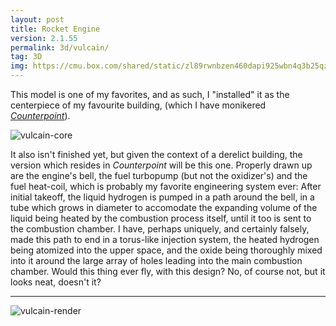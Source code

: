 ```yaml
---
layout: post
title: Rocket Engine
version: 2.1.55
permalink: 3d/vulcain/
tag: 3D
img: https://cmu.box.com/shared/static/zl89rwnbzen460dapi925wbn4q3b25qz.png
---
```


This model is one of my favorites, and as such, I "installed" it as the centerpiece of my favourite building, (which I have monikered *[Counterpoint][]*).

![vulcain-core](https://cmu.box.com/shared/static/zjw1tlj23ar0cfdzobbue31f5mfdu2oz.png)

It also isn't finished yet, but given the context of a derelict building, the version which resides in *Counterpoint* will be this one.
Properly drawn up are the engine's bell, the fuel turbopump (but not the oxidizer's) and the fuel heat-coil, which is probably my favorite engineering system ever: After initial takeoff, the liquid hydrogen is pumped in a path around the bell, in a tube which grows in diameter to accomodate the expanding volume of the liquid being heated by the combustion process itself, until it too is sent to the combustion chamber.
I have, perhaps uniquely, and certainly falsely, made this path to end in a torus-like injection system, the heated hydrogen being atomized into the upper space, and the oxide being thoroughly mixed into it around the large array of holes leading into the main combustion chamber.
Would this thing ever fly, with this design?
No, of course not, but it looks neat, doesn't it?

---

![vulcain-render](https://cmu.box.com/shared/static/o3ar40pjwok7q23b4mm76ipaa8rj5o43.png)


[Counterpoint]: </3d/counterpoint/>
